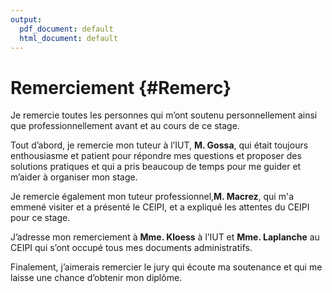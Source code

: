 ```yaml
---
output:
  pdf_document: default
  html_document: default
---
```

# Remerciement {#Remerc}

Je remercie toutes les personnes qui m’ont soutenu personnellement ainsi que professionnellement avant et au cours de ce stage. 

Tout d’abord, je remercie mon tuteur à l’IUT, **M. Gossa**, qui était toujours enthousiasme et patient pour répondre mes questions et proposer des solutions pratiques et qui a pris beaucoup de temps pour me guider et m’aider à organiser mon stage.

Je remercie également mon tuteur professionnel,**M. Macrez**, qui m'a emmené visiter et a présenté le CEIPI, et a expliqué les attentes du CEIPI pour ce stage.

J’adresse mon remerciement à **Mme. Kloess** à l’IUT et **Mme. Laplanche** au CEIPI qui s’ont occupé tous mes documents administratifs.

Finalement, j’aimerais remercier le jury qui écoute ma soutenance et qui me laisse une chance d’obtenir mon diplôme.







